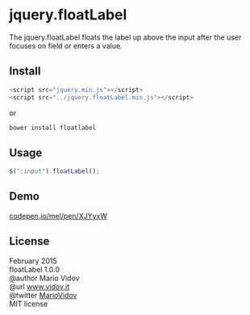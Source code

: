 # jquery.floatLabel
The jquery.floatLabel floats the label up above the input after the user focuses on field or enters a value.
## Install
```javascript
<script src="jquery.min.js"></script>
<script src="../jquery.floatLabel.min.js"></script>
```
or 
```javascript
bower install floatlabel
```
## Usage
```javascript
$(":input").floatLabel();
```
## Demo
<a href="http://codepen.io/mel/pen/XJYyxW" target="_blank">codepen.io/mel/pen/XJYyxW</a>
## License
February 2015 <br />
floatLabel 1.0.0 <br />
@author Mario Vidov <br />
@url <a href="http://vidov.it" target="_blank">www.vidov.it</a> <br />
@twitter  <a href="http://twitter.com/MarioVidov" target="_blank">MarioVidov</a> <br />
MIT license

